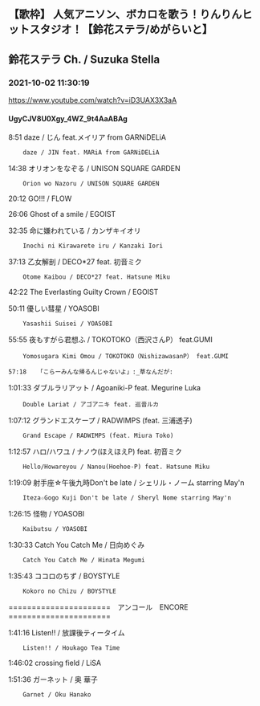 ## 【歌枠】 人気アニソン、ボカロを歌う！りんりんヒットスタジオ！【鈴花ステラ/めがらいと】
## 鈴花ステラ Ch. / Suzuka Stella
### 2021-10-02 11:30:19
https://www.youtube.com/watch?v=iD3UAX3X3aA
#### UgyCJV8U0Xgy_4WZ_9t4AaABAg
8:51	daze / じん feat.メイリア from GARNiDELiA

		daze / JIN feat. MARiA from GARNiDELiA



14:38	オリオンをなぞる / UNISON SQUARE GARDEN

		Orion wo Nazoru / UNISON SQUARE GARDEN



20:12	GO!!! / FLOW



26:06	Ghost of a smile / EGOIST



32:35	命に嫌われている / カンザキイオリ

		Inochi ni Kirawarete iru / Kanzaki Iori



37:13	乙女解剖 / DECO*27 feat. 初音ミク

		Otome Kaibou / DECO*27 feat. Hatsune Miku



42:22	The Everlasting Guilty Crown / EGOIST



50:11	優しい彗星 / YOASOBI

		Yasashii Suisei / YOASOBI



55:55	夜もすがら君想ふ / TOKOTOKO（西沢さんP） feat.GUMI

		Yomosugara Kimi Omou / TOKOTOKO（NishizawasanP） feat.GUMI

	57:18	「こらーみんな帰るんじゃないよ」:_草なんだが:



1:01:33	ダブルラリアット / Agoaniki-P feat. Megurine Luka

		Double Lariat / アゴアニキ feat. 巡音ルカ



1:07:12	グランドエスケープ / RADWIMPS (feat. 三浦透子)

		Grand Escape / RADWIMPS (feat. Miura Toko)



1:12:57	ハロ/ハワユ / ナノウ(ほえほえP) feat. 初音ミク

		Hello/Howareyou / Nanou(Hoehoe-P) feat. Hatsune Miku



1:19:09	射手座☆午後九時Don't be late / シェリル・ノーム starring May'n

		Iteza☆Gogo Kuji Don't be late / Sheryl Nome starring May'n



1:26:15	怪物 / YOASOBI

		Kaibutsu / YOASOBI



1:30:33	Catch You Catch Me / 日向めぐみ

		Catch You Catch Me / Hinata Megumi



1:35:43	ココロのちず / BOYSTYLE

		Kokoro no Chizu / BOYSTYLE



======================　アンコール　ENCORE　======================



1:41:16	Listen!! / 放課後ティータイム

		Listen!! / Houkago Tea Time



1:46:02	crossing field / LiSA



1:51:36	ガーネット / 奥 華子

		Garnet / Oku Hanako

